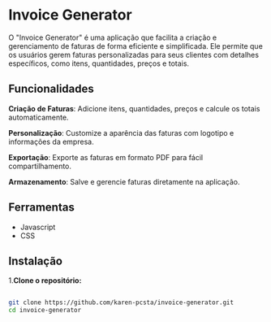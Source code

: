 
# Invoice Generator

O "Invoice Generator" é uma aplicação que facilita a criação e gerenciamento de faturas de forma eficiente e simplificada. Ele permite que os usuários gerem faturas personalizadas para seus clientes com detalhes específicos, como itens, quantidades, preços e totais.


## Funcionalidades


**Criação de Faturas**: Adicione itens, quantidades, preços e calcule os totais automaticamente.

**Personalização**: Customize a aparência das faturas com logotipo e informações da empresa.

**Exportação**: Exporte as faturas em formato PDF para fácil compartilhamento.

**Armazenamento**: Salve e gerencie faturas diretamente na aplicação.


## Ferramentas

- Javascript 
- CSS


## Instalação

  1.**Clone o repositório:**

```bash

git clone https://github.com/karen-pcsta/invoice-generator.git
cd invoice-generator
```
